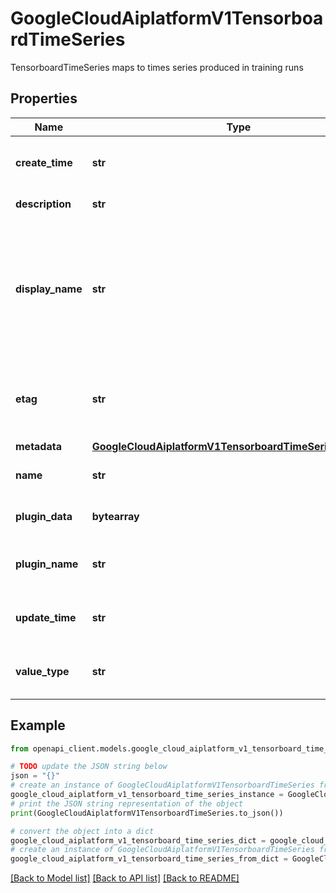 # GoogleCloudAiplatformV1TensorboardTimeSeries

TensorboardTimeSeries maps to times series produced in training runs

## Properties

Name | Type | Description | Notes
------------ | ------------- | ------------- | -------------
**create_time** | **str** | Output only. Timestamp when this TensorboardTimeSeries was created. | [optional] [readonly] 
**description** | **str** | Description of this TensorboardTimeSeries. | [optional] 
**display_name** | **str** | Required. User provided name of this TensorboardTimeSeries. This value should be unique among all TensorboardTimeSeries resources belonging to the same TensorboardRun resource (parent resource). | [optional] 
**etag** | **str** | Used to perform a consistent read-modify-write updates. If not set, a blind \&quot;overwrite\&quot; update happens. | [optional] 
**metadata** | [**GoogleCloudAiplatformV1TensorboardTimeSeriesMetadata**](GoogleCloudAiplatformV1TensorboardTimeSeriesMetadata.md) |  | [optional] 
**name** | **str** | Output only. Name of the TensorboardTimeSeries. | [optional] [readonly] 
**plugin_data** | **bytearray** | Data of the current plugin, with the size limited to 65KB. | [optional] 
**plugin_name** | **str** | Immutable. Name of the plugin this time series pertain to. Such as Scalar, Tensor, Blob | [optional] 
**update_time** | **str** | Output only. Timestamp when this TensorboardTimeSeries was last updated. | [optional] [readonly] 
**value_type** | **str** | Required. Immutable. Type of TensorboardTimeSeries value. | [optional] 

## Example

```python
from openapi_client.models.google_cloud_aiplatform_v1_tensorboard_time_series import GoogleCloudAiplatformV1TensorboardTimeSeries

# TODO update the JSON string below
json = "{}"
# create an instance of GoogleCloudAiplatformV1TensorboardTimeSeries from a JSON string
google_cloud_aiplatform_v1_tensorboard_time_series_instance = GoogleCloudAiplatformV1TensorboardTimeSeries.from_json(json)
# print the JSON string representation of the object
print(GoogleCloudAiplatformV1TensorboardTimeSeries.to_json())

# convert the object into a dict
google_cloud_aiplatform_v1_tensorboard_time_series_dict = google_cloud_aiplatform_v1_tensorboard_time_series_instance.to_dict()
# create an instance of GoogleCloudAiplatformV1TensorboardTimeSeries from a dict
google_cloud_aiplatform_v1_tensorboard_time_series_from_dict = GoogleCloudAiplatformV1TensorboardTimeSeries.from_dict(google_cloud_aiplatform_v1_tensorboard_time_series_dict)
```
[[Back to Model list]](../README.md#documentation-for-models) [[Back to API list]](../README.md#documentation-for-api-endpoints) [[Back to README]](../README.md)


